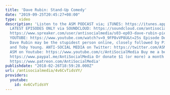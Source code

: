```yaml
---
title: 'Dave Rubin: Stand-Up Comedy'
date: "2019-09-25T20:45:27+08:00"
type: video
description: 'Listen to the ASM PODCAST via; iTUNES: https://itunes.apple.com/gb/podcast/anti-social-media-podcast/id1076431995?mt=2
  LATEST EPISODES ONLY via SOUNDCLOUD: https://soundcloud.com/antisocial_media SPREAKER:
  https://www.spreaker.com/user/antisocialmedia/s03-ep03-dave-rubin-piers-toby-young-the
  YOUTUBE: https://www.youtube.com/watch?v=9_9FP8vVP8U&t=25s Episode Description:
  Dave Rubin may be the stupidest person online, closely followed by Piers Morgan
  and Toby Young. ANTI-SOCIAL MEDIA on Twitter: https://twitter.com/ASM_AntiSocial
  ASM on Youtube: https://www.youtube.com/c/AntiSocialMedia Buy me a beer via PAYPAL:
  https://www.paypal.me/AntiSocialMedia Or donate $1 (or more) a month via PATREON:
  https://www.patreon.com/AntiSocialMedia'
publishdate: "2018-02-26T18:59:28.000Z"
url: /antisocialmedia/4v6CvTidsVY/
providers:
  youtube:
    id: 4v6CvTidsVY
---
```

